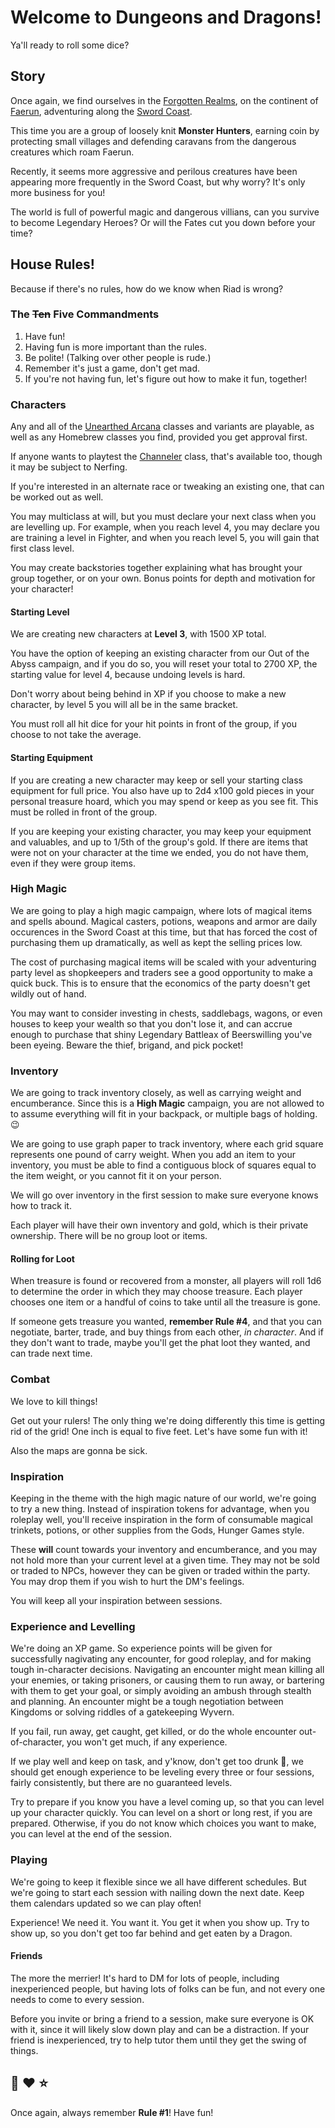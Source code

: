 # Welcome to Dungeons and Dragons!

Ya'll ready to roll some dice?

## Story

Once again, we find ourselves in the [Forgotten Realms](http://forgottenrealms.wikia.com/wiki/Forgotten_Realms), on the continent of [Faerun](http://forgottenrealms.wikia.com/wiki/Faer%C3%BBn), adventuring along the [Sword Coast](http://forgottenrealms.wikia.com/wiki/Sword_Coast).

This time you are a group of loosely knit **Monster Hunters**, earning coin by protecting small villages and defending caravans from the dangerous creatures which roam Faerun. 

Recently, it seems more aggressive and perilous creatures have been appearing more frequently in the Sword Coast, but why worry? It's only more business for you!

The world is full of powerful magic and dangerous villians, can you survive to become Legendary Heroes? Or will the Fates cut you down before your time?

## House Rules!

Because if there's no rules, how do we know when Riad is wrong?

### The ~~Ten~~ Five Commandments

1. Have fun!
2. Having fun is more important than the rules.
3. Be polite! (Talking over other people is rude.)
4. Remember it's just a game, don't get mad.
5. If you're not having fun, let's figure out how to make it fun, together!

### Characters

Any and all of the [Unearthed Arcana](http://dnd.wizards.com/articles-tags/unearthed-arcana) classes and variants are playable, as well as any Homebrew classes you find, provided you get approval first.

If anyone wants to playtest the [Channeler](https://docs.google.com/document/d/1saa4DpNKHvo6id1fzW3iMl-oe-ckUljCWqjVr8INS50/edit#heading=h.bll20cg20u8g) class, that's available too, though it may be subject to Nerfing.

If you're interested in an alternate race or tweaking an existing one, that can be worked out as well.

You may multiclass at will, but you must declare your next class when you are levelling up. For example, when you reach level 4, you may declare you are training a level in Fighter, and when you reach level 5, you will gain that first class level.

You may create backstories together explaining what has brought your group together, or on your own. Bonus points for depth and motivation for your character!

#### Starting Level

We are creating new characters at **Level 3**, with 1500 XP total.

You have the option of keeping an existing character from our Out of the Abyss campaign, and if you do so, you will reset your total to 2700 XP, the starting value for level 4, because undoing levels is hard.

Don't worry about being behind in XP if you choose to make a new character, by level 5 you will all be in the same bracket.

You must roll all hit dice for your hit points in front of the group, if you choose to not take the average.

#### Starting Equipment

If you are creating a new character may keep or sell your starting class equipment for full price.  You also have up to 2d4  x100 gold pieces in your personal treasure hoard, which you may spend or keep as you see fit. This must be rolled in front of the group.

If you are keeping your existing character, you may keep your equipment and valuables, and up to 1/5th of the group's gold. If there are items that were not on your character at the time we ended, you do not have them, even if they were group items.

### High Magic

We are going to play a high magic campaign, where lots of magical items and spells abound. Magical casters, potions, weapons and armor are daily occurences in the Sword Coast at this time, but that has forced the cost of purchasing them up dramatically, as well as kept the selling prices low.

The cost of purchasing magical items will be scaled with your adventuring party level as shopkeepers and traders see a good opportunity to make a quick buck. This is to ensure that the economics of the party doesn't get wildly out of hand.

You may want to consider investing in chests, saddlebags, wagons, or even houses to keep your wealth so that you don't lose it, and can accrue enough to purchase that shiny Legendary Battleax of Beerswilling you've been eyeing. Beware the thief, brigand, and pick pocket!

### Inventory

We are going to track inventory closely, as well as carrying weight and encumberance. Since this is a **High Magic** campaign, you are not allowed to to assume everything will fit in your backpack, or multiple bags of holding. :wink:

We are going to use graph paper to track inventory, where each grid square represents one pound of carry weight. When you add an item to your inventory, you must be able to find a contiguous block of squares equal to the item weight, or you cannot fit it on your person.

We will go over inventory in the first session to make sure everyone knows how to track it.

Each player will have their own inventory and gold, which is their private ownership. There will be no group loot or items.

#### Rolling for Loot

When treasure is found or recovered from a monster, all players will roll 1d6 to determine the order in which they may choose treasure. Each player chooses one item or a handful of coins to take until all the treasure is gone.

If someone gets treasure you wanted, **remember Rule #4**, and that you can negotiate, barter, trade, and buy things from each other, *in character*. And if they don't want to trade, maybe you'll get the phat loot they wanted, and can trade next time.

### Combat

We love to kill things!

Get out your rulers! The only thing we're doing differently this time is getting rid of the grid! One inch is equal to five feet. Let's have some fun with it!

Also the maps are gonna be sick.

### Inspiration

Keeping in the theme with the high magic nature of our world, we're going to try a new thing. Instead of inspiration tokens for advantage, when you roleplay well, you'll receive inspiration in the form of consumable magical trinkets, potions, or other supplies from the Gods, Hunger Games style.

These **will** count towards your inventory and encumberance, and you may not hold more than your current level at a given time. They may not be sold or traded to NPCs, however they can be given or traded within the party. You may drop them if you wish to hurt the DM's feelings.

You will keep all your inspiration between sessions.

### Experience and Levelling

We're doing an XP game. So experience points will be given for successfully nagivating any encounter, for good roleplay, and for making tough in-character decisions. Navigating an encounter might mean killing all your enemies, or taking prisoners, or causing them to run away, or bartering with them to get your goal, or simply avoiding an ambush through stealth and planning. An encounter might be a tough negotiation between Kingdoms or solving riddles of a gatekeeping Wyvern.

If you fail, run away, get caught, get killed, or do the whole encounter out-of-character, you won't get much, if any experience.

If we play well and keep on task, and y'know, don't get too drunk :beer:, we should get enough experience to be leveling every three or four sessions, fairly consistently, but there are no guaranteed levels.

Try to prepare if you know you have a level coming up, so that you can level up your character quickly. You can level on a short or long rest, if you are prepared. Otherwise, if you do not know which choices you want to make, you can level at the end of the session.

### Playing

We're going to keep it flexible since we all have different schedules. But we're going to start each session with nailing down the next date. Keep them calendars updated so we can play often!

Experience! We need it. You want it. You get it when you show up. Try to show up, so you don't get too far behind and get eaten by a Dragon.

#### Friends

The more the merrier! It's hard to DM for lots of people, including inexperienced people, but having lots of folks can be fun, and not every one needs to come to every session.

Before you invite or bring a friend to a session, make sure everyone is OK with it, since it will likely slow down play and can be a distraction. If your friend is inexperienced, try to help tutor them until they get the swing of things.

## :beer: :heart: :star:

Once again, always remember **Rule #1**! Have fun!
